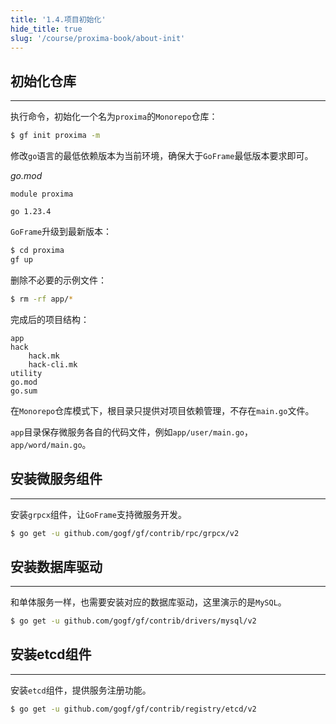 ```yaml
---
title: '1.4.项目初始化'
hide_title: true
slug: '/course/proxima-book/about-init'
---
```


## 初始化仓库
---
执行命令，初始化一个名为`proxima`的`Monorepo`仓库：

```bash
$ gf init proxima -m
```

修改`go`语言的最低依赖版本为当前环境，确保大于`GoFrame`最低版本要求即可。

*go.mod*
```text
module proxima  
  
go 1.23.4
```

`GoFrame`升级到最新版本：
```bash
$ cd proxima
gf up
```

删除不必要的示例文件：
```bash
$ rm -rf app/*
```

完成后的项目结构：
```text
app
hack
	hack.mk
	hack-cli.mk
utility
go.mod
go.sum
```

在`Monorepo`仓库模式下，根目录只提供对项目依赖管理，不存在`main.go`文件。

`app`目录保存微服务各自的代码文件，例如`app/user/main.go`，`app/word/main.go`。

## 安装微服务组件
---
安装`grpcx`组件，让`GoFrame`支持微服务开发。
```bash
$ go get -u github.com/gogf/gf/contrib/rpc/grpcx/v2
```

## 安装数据库驱动
---
和单体服务一样，也需要安装对应的数据库驱动，这里演示的是`MySQL`。
```bash
$ go get -u github.com/gogf/gf/contrib/drivers/mysql/v2
```

## 安装etcd组件
---
安装`etcd`组件，提供服务注册功能。
```bash
$ go get -u github.com/gogf/gf/contrib/registry/etcd/v2
```
